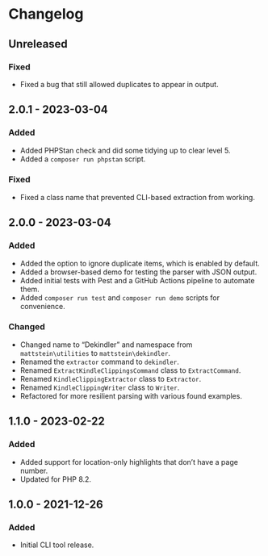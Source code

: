 # Changelog

## Unreleased
### Fixed
- Fixed a bug that still allowed duplicates to appear in output.

## 2.0.1 - 2023-03-04
### Added
- Added PHPStan check and did some tidying up to clear level 5.
- Added a `composer run phpstan` script.

### Fixed
- Fixed a class name that prevented CLI-based extraction from working.

## 2.0.0 - 2023-03-04
### Added
- Added the option to ignore duplicate items, which is enabled by default.
- Added a browser-based demo for testing the parser with JSON output.
- Added initial tests with Pest and a GitHub Actions pipeline to automate them.
- Added `composer run test` and `composer run demo` scripts for convenience.

### Changed
- Changed name to “Dekindler” and namespace from `mattstein\utilities` to `mattstein\dekindler`.
- Renamed the `extractor` command to `dekindler`.
- Renamed `ExtractKindleClippingsCommand` class to `ExtractCommand`.
- Renamed `KindleClippingExtractor` class to `Extractor`.
- Renamed `KindleClippingWriter` class to `Writer`.
- Refactored for more resilient parsing with various found examples.

## 1.1.0 - 2023-02-22
### Added
- Added support for location-only highlights that don’t have a page number.
- Updated for PHP 8.2.

## 1.0.0 - 2021-12-26
### Added
- Initial CLI tool release.
